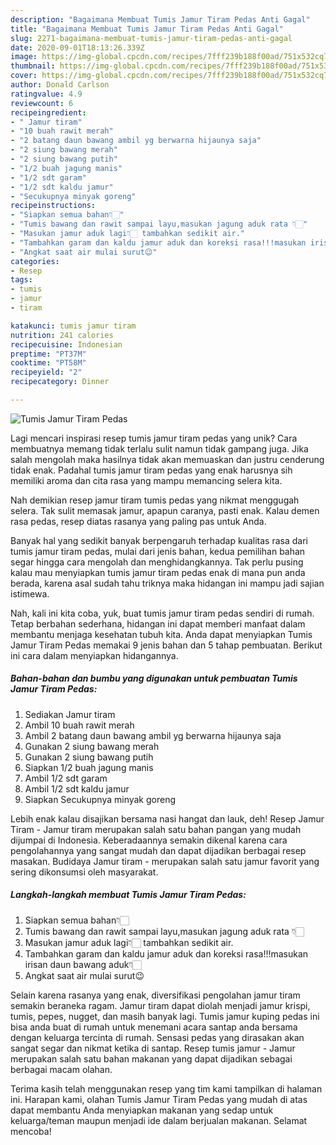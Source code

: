 ```yaml
---
description: "Bagaimana Membuat Tumis Jamur Tiram Pedas Anti Gagal"
title: "Bagaimana Membuat Tumis Jamur Tiram Pedas Anti Gagal"
slug: 2271-bagaimana-membuat-tumis-jamur-tiram-pedas-anti-gagal
date: 2020-09-01T18:13:26.339Z
image: https://img-global.cpcdn.com/recipes/7fff239b188f00ad/751x532cq70/tumis-jamur-tiram-pedas-foto-resep-utama.jpg
thumbnail: https://img-global.cpcdn.com/recipes/7fff239b188f00ad/751x532cq70/tumis-jamur-tiram-pedas-foto-resep-utama.jpg
cover: https://img-global.cpcdn.com/recipes/7fff239b188f00ad/751x532cq70/tumis-jamur-tiram-pedas-foto-resep-utama.jpg
author: Donald Carlson
ratingvalue: 4.9
reviewcount: 6
recipeingredient:
- " Jamur tiram"
- "10 buah rawit merah"
- "2 batang daun bawang ambil yg berwarna hijaunya saja"
- "2 siung bawang merah"
- "2 siung bawang putih"
- "1/2 buah jagung manis"
- "1/2 sdt garam"
- "1/2 sdt kaldu jamur"
- "Secukupnya minyak goreng"
recipeinstructions:
- "Siapkan semua bahan👇🏻"
- "Tumis bawang dan rawit sampai layu,masukan jagung aduk rata 👇🏻"
- "Masukan jamur aduk lagi👇🏻 tambahkan sedikit air."
- "Tambahkan garam dan kaldu jamur aduk dan koreksi rasa!!!masukan irisan daun bawang aduk👇🏻"
- "Angkat saat air mulai surut😉"
categories:
- Resep
tags:
- tumis
- jamur
- tiram

katakunci: tumis jamur tiram 
nutrition: 241 calories
recipecuisine: Indonesian
preptime: "PT37M"
cooktime: "PT58M"
recipeyield: "2"
recipecategory: Dinner

---
```



![Tumis Jamur Tiram Pedas](https://img-global.cpcdn.com/recipes/7fff239b188f00ad/751x532cq70/tumis-jamur-tiram-pedas-foto-resep-utama.jpg)

Lagi mencari inspirasi resep tumis jamur tiram pedas yang unik? Cara membuatnya memang tidak terlalu sulit namun tidak gampang juga. Jika salah mengolah maka hasilnya tidak akan memuaskan dan justru cenderung tidak enak. Padahal tumis jamur tiram pedas yang enak harusnya sih memiliki aroma dan cita rasa yang mampu memancing selera kita.

Nah demikian resep jamur tiram tumis pedas yang nikmat menggugah selera. Tak sulit memasak jamur, apapun caranya, pasti enak. Kalau demen rasa pedas, resep diatas rasanya yang paling pas untuk Anda.

Banyak hal yang sedikit banyak berpengaruh terhadap kualitas rasa dari tumis jamur tiram pedas, mulai dari jenis bahan, kedua pemilihan bahan segar hingga cara mengolah dan menghidangkannya. Tak perlu pusing kalau mau menyiapkan tumis jamur tiram pedas enak di mana pun anda berada, karena asal sudah tahu triknya maka hidangan ini mampu jadi sajian istimewa.


Nah, kali ini kita coba, yuk, buat tumis jamur tiram pedas sendiri di rumah. Tetap berbahan sederhana, hidangan ini dapat memberi manfaat dalam membantu menjaga kesehatan tubuh kita. Anda dapat menyiapkan Tumis Jamur Tiram Pedas memakai 9 jenis bahan dan 5 tahap pembuatan. Berikut ini cara dalam menyiapkan hidangannya.

<!--inarticleads1-->

##### Bahan-bahan dan bumbu yang digunakan untuk pembuatan Tumis Jamur Tiram Pedas:

1. Sediakan  Jamur tiram
1. Ambil 10 buah rawit merah
1. Ambil 2 batang daun bawang ambil yg berwarna hijaunya saja
1. Gunakan 2 siung bawang merah
1. Gunakan 2 siung bawang putih
1. Siapkan 1/2 buah jagung manis
1. Ambil 1/2 sdt garam
1. Ambil 1/2 sdt kaldu jamur
1. Siapkan Secukupnya minyak goreng


Lebih enak kalau disajikan bersama nasi hangat dan lauk, deh! Resep Jamur Tiram - Jamur tiram merupakan salah satu bahan pangan yang mudah dijumpai di Indonesia. Keberadaannya semakin dikenal karena cara pengolahannya yang sangat mudah dan dapat dijadikan berbagai resep masakan. Budidaya Jamur tiram - merupakan salah satu jamur favorit yang sering dikonsumsi oleh masyarakat. 

<!--inarticleads2-->

##### Langkah-langkah membuat Tumis Jamur Tiram Pedas:

1. Siapkan semua bahan👇🏻
1. Tumis bawang dan rawit sampai layu,masukan jagung aduk rata 👇🏻
1. Masukan jamur aduk lagi👇🏻 tambahkan sedikit air.
1. Tambahkan garam dan kaldu jamur aduk dan koreksi rasa!!!masukan irisan daun bawang aduk👇🏻
1. Angkat saat air mulai surut😉


Selain karena rasanya yang enak, diversifikasi pengolahan jamur tiram semakin beraneka ragam. Jamur tiram dapat diolah menjadi jamur krispi, tumis, pepes, nugget, dan masih banyak lagi. Tumis jamur kuping pedas ini bisa anda buat di rumah untuk menemani acara santap anda bersama dengan keluarga tercinta di rumah. Sensasi pedas yang dirasakan akan sangat segar dan nikmat ketika di santap. Resep tumis jamur - Jamur merupakan salah satu bahan makanan yang dapat dijadikan sebagai berbagai macam olahan. 

Terima kasih telah menggunakan resep yang tim kami tampilkan di halaman ini. Harapan kami, olahan Tumis Jamur Tiram Pedas yang mudah di atas dapat membantu Anda menyiapkan makanan yang sedap untuk keluarga/teman maupun menjadi ide dalam berjualan makanan. Selamat mencoba!
